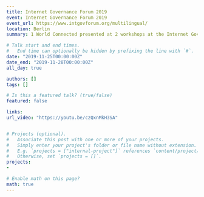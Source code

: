 ```yaml
---
title: Internet Governance Forum 2019
event: Internet Governance Forum 2019
event_url: https://www.intgovforum.org/multilingual/
location: Berlin
summary: 1 World Connected presented at 2 workshops at the Internet Governance Forum in 2019 and held a Dynamic Coalition meeting.

# Talk start and end times.
#   End time can optionally be hidden by prefixing the line with `#`.
date: "2019-11-25T00:00:00Z"
date_end: "2019-11-28T00:00:00Z"
all_day: true

authors: []
tags: []

# Is this a featured talk? (true/false)
featured: false

links:
url_video: "https://youtu.be/czQxnMkH3SA"


# Projects (optional).
#   Associate this post with one or more of your projects.
#   Simply enter your project's folder or file name without extension.
#   E.g. `projects = ["internal-project"]` references `content/project/deep-learning/index.md`.
#   Otherwise, set `projects = []`.
projects:
- 

# Enable math on this page?
math: true
---
```



